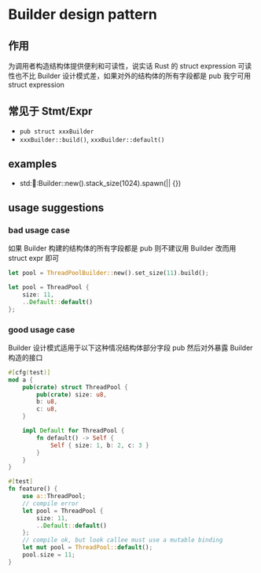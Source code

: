 # Builder design pattern

## 作用

为调用者构造结构体提供便利和可读性，说实话 Rust 的 struct expression 可读性也不比 Builder 设计模式差，如果对外的结构体的所有字段都是 pub 我宁可用 struct expression

## 常见于 Stmt/Expr
- `pub struct xxxBuilder`
- `xxxBuilder::build()`, `xxxBuilder::default()`

## examples

- std::thread::Builder::new().stack_size(1024).spawn(|| {})

## usage suggestions

### bad usage case

如果 Builder 构建的结构体的所有字段都是 pub 则不建议用 Builder 改而用 struct expr 即可

```rust
let pool = ThreadPoolBuilder::new().set_size(11).build();

let pool = ThreadPool {
    size: 11,
    ..Default::default()
};
```

### good usage case

Builder 设计模式适用于以下这种情况结构体部分字段 pub 然后对外暴露 Builder 构造的接口

```rust
#[cfg(test)]
mod a {
    pub(crate) struct ThreadPool {
        pub(crate) size: u8,
        b: u8,
        c: u8,
    }

    impl Default for ThreadPool {
        fn default() -> Self {
            Self { size: 1, b: 2, c: 3 }
        }
    }
}

#[test]
fn feature() {
    use a::ThreadPool;
    // compile error
    let pool = ThreadPool {
        size: 11,
        ..Default::default()
    };
    // compile ok, but look callee must use a mutable binding
    let mut pool = ThreadPool::default();
    pool.size = 11;
}
```
